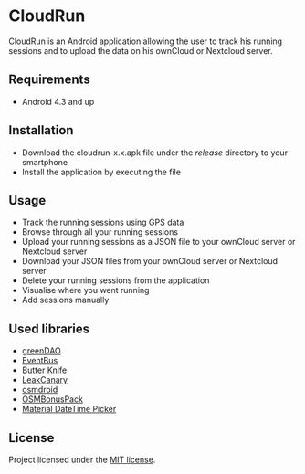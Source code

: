 # CloudRun

CloudRun is an Android application allowing the user to track his running sessions and to upload the data on his ownCloud or Nextcloud server.


## Requirements

+ Android 4.3 and up


## Installation

+ Download the cloudrun-x.x.apk file under the *release* directory to your smartphone
+ Install the application by executing the file 


## Usage

+ Track the running sessions using GPS data
+ Browse through all your running sessions
+ Upload your running sessions as a JSON file to your ownCloud server or Nextcloud server
+ Download your JSON files from your ownCloud server or Nextcloud server
+ Delete your running sessions from the application
+ Visualise where you went running
+ Add sessions manually


## Used libraries

+ [greenDAO](https://github.com/greenrobot/greenDAO)
+ [EventBus](https://github.com/greenrobot/EventBus)
+ [Butter Knife](https://github.com/JakeWharton/butterknife)
+ [LeakCanary](https://github.com/square/leakcanary)
+ [osmdroid](https://github.com/osmdroid/osmdroid)
+ [OSMBonusPack](https://github.com/MKergall/osmbonuspack)
+ [Material DateTime Picker](https://github.com/wdullaer/MaterialDateTimePicker)


## License

Project licensed under the [MIT license](http://opensource.org/licenses/mit-license.php).
